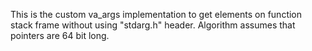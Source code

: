 This is the custom va_args implementation to get elements on function stack frame without using "stdarg.h" header. Algorithm assumes that pointers are 64 bit long. 

